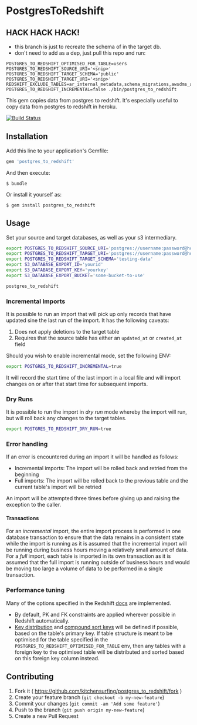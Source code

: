 # PostgresToRedshift

## HACK HACK HACK!
* this branch is just to recreate the schema of in the target db.
* don't need to add as a dep, just pull this repo and run:
```
POSTGRES_TO_REDSHIFT_OPTIMISED_FOR_TABLE=users POSTGRES_TO_REDSHIFT_SOURCE_URI='<snip>' POSTGRES_TO_REDSHIFT_TARGET_SCHEMA='public' POSTGRES_TO_REDSHIFT_TARGET_URI='<snip>' REDSHIFT_EXCLUDE_TABLES=ar_internal_metadata,schema_migrations,awsdms_apply_exceptions,v_blocking_pids,v_locks,v_long_running_queries,v_tab_bloat,v_unused_idx POSTGRES_TO_REDSHIFT_INCREMENTAL=false ./bin/postgres_to_redshift
```


This gem copies data from postgres to redshift. It's especially useful to copy data from postgres to redshift in heroku.

[![Build Status](https://travis-ci.org/kitchensurfing/postgres_to_redshift.svg?branch=master)](https://travis-ci.org/kitchensurfing/postgres_to_redshift)

## Installation

Add this line to your application's Gemfile:

```ruby
gem 'postgres_to_redshift'
```

And then execute:

    $ bundle

Or install it yourself as:

    $ gem install postgres_to_redshift

## Usage

Set your source and target databases, as well as your s3 intermediary.

```bash
export POSTGRES_TO_REDSHIFT_SOURCE_URI='postgres://username:password@host:port/database-name'
export POSTGRES_TO_REDSHIFT_TARGET_URI='postgres://username:password@host:port/database-name'
export POSTGRES_TO_REDSHIFT_TARGET_SCHEMA='testing-data'
export S3_DATABASE_EXPORT_ID='yourid'
export S3_DATABASE_EXPORT_KEY='yourkey'
export S3_DATABASE_EXPORT_BUCKET='some-bucket-to-use'

postgres_to_redshift
```

### Incremental Imports

It is possible to run an import that will pick up only records that have updated sine the last run of the import. It has the following caveats:

1. Does not apply deletions to the target table
1. Requires that the source table has either an `updated_at` or `created_at` field

Should you wish to enable incremental mode, set the following ENV:

```bash
export POSTGRES_TO_REDSHIFT_INCREMENTAL=true
```

It will record the start time of the last import in a local file and will import changes on or after that start time for subsequent imports.

### Dry Runs

It is possible to run the import in _dry run_ mode whereby the import will run, but will roll back any changes to the target tables.

```bash
export POSTGRES_TO_REDSHIFT_DRY_RUN=true
```

### Error handling

If an error is encountered during an import it will be handled as follows:

* Incremental imports: The import will be rolled back and retried from the beginning
* Full imports: The import will be rolled back to the previous table and the current table's import will be retried

An import will be attempted three times before giving up and raising the exception to the caller.

#### Transactions

For an _incremental_ import, the entire import process is performed in one database transaction to ensure that the data remains in a consistent state while the import is running as it is assumed that the incremental import will be running during business hours moving a relatively small amount of data. For a _full_ import, each table is imported in its own transaction as it is assumed that the full import is running outside of business hours and would be moving too large a volume of data to be performed in a single transaction.

### Performance tuning

Many of the options specified in the Redshift [docs](https://docs.aws.amazon.com/redshift/latest/dg/t_Creating_tables.html) are implemented.

- By default, PK and FK constraints are applied wherever possible in Redshift automatically.
- [Key distribution](https://docs.aws.amazon.com/redshift/latest/dg/t_Distributing_data.html) and [compound sort keys](https://docs.aws.amazon.com/redshift/latest/dg/t_Sorting_data.html) will be defined if possible, based on the table's primary key. If table structure is meant to be optimised for the table specified in the `POSTGRES_TO_REDSHIFT_OPTIMISED_FOR_TABLE` env, then any tables with a foreign key to the optimised table will be distributed and sorted based on this foreign key column instead.

## Contributing

1. Fork it ( https://github.com/kitchensurfing/postgres_to_redshift/fork )
2. Create your feature branch (`git checkout -b my-new-feature`)
3. Commit your changes (`git commit -am 'Add some feature'`)
4. Push to the branch (`git push origin my-new-feature`)
5. Create a new Pull Request
